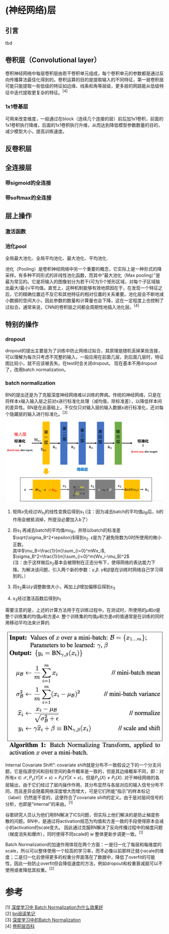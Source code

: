 # (神经网络)层
## 引言
tbd
## 卷积层（Convolutional layer）
卷积神经网络中每层卷积层由若干卷积单元组成，每个卷积单元的参数都是通过反向传播算法最佳化得到的。卷积运算的目的是提取输入的不同特征，第一层卷积层可能只能提取一些低级的特征如边缘、线条和角等层级，更多层的网路能从低级特征中迭代提取更复杂的特征。<sup>[4]</sup>
### 1x1卷基层
可用来改变维度，一般通过在block（连续几个连接的层）前后加1x1卷积，前面的1x1卷积执行降维，后面的1x1卷积执行升维，从而达到降低模型参数数量的目的，减少模型大小，提高训练速度。

## 反卷积层

## 全连接层
### 带sigmoid的全连接
### 带softmax的全连接

## 层上操作
### 激活函数
### 池化pool
全局最大池化、全局平均池化、最大池化、平均池化.

池化（Pooling）是卷积神经网络中另一个重要的概念，它实际上是一种形式的降采样。有多种不同形式的非线性池化函数，而其中“最大池化（Max pooling）”是最为常见的。它是将输入的图像划分为若干(可为1)个矩形区域，对每个子区域输出最大/最小/平均值。直觉上，这种机制能够有效地原因在于，在发现一个特征之后，它的精确位置远不及它和其他特征的相对位置的关系重要。池化层会不断地减小数据的空间大小，因此参数的数量和计算量也会下降，这在一定程度上也控制了过拟合。通常来说，CNN的卷积层之间都会周期性地插入池化层。<sup>[4]</sup>


## 特别的操作
### dropout
dropout的提出主要是为了训练中防止网络过拟合，其原理是随机丢掉某些连接，可以理解为每次只考虑不完整的输入，一般应用在前面几层，到后面几层时，特征图比较小，就不应该被丢失。在test时会关闭dropout。
现在基本不用dropout了，改用batch normalization。

### batch normalization
BN的提出还是为了克服深度神经网络难以训练的弊病。传统的神经网络，只是在将样本x输入输入层之前对x进行标准化处理（减均值，除标准差），以降低样本间的差异性。BN是在此基础上，不仅仅只对输入层的输入数据x进行标准化，还对每个隐藏层的输入进行标准化。<sup>[3]</sup>

![avatar](images/dl-layer/batch-normalization1.jpg)


1. 矩阵$x$先经过$W_{h_1}$的线性变换后得到$s_1$ (注：因为减去batch的平均值$\mu_B$后，b的作用会被抵消掉，所提没必要加入b了）

2. 将$s_1$ 再减去batch的平均值$mu_B$，并除以batch的标准差$\sqrt{\sigma_B^2+\epsilon}$得到$s_2$. $\epsilon$是为了避免除数为0时所使用的微小正数。 <br/>
其中$\mu_B=\frac{1}{m}\sum_{i=0}^mWx_i$,<br/>
$\sigma_B^2=\frac{1}{m}\sum_{i=0}^m(Wx_i-\mu_B)^2$ <br/>
(注：由于这样做后$s_2$基本会被限制在正态分布下，使得网络的表达能力下降。为解决该问题，引入两个新的参数：$\gamma$,$\beta$. $\gamma$和$\beta$是在训练时网络自己学习得到的。）

2. 将$s_2$乘以$\gamma$调整数值大小，再加上$\beta$增加偏移后得到$s_3$
3. $s_3$经过激活函数后得到$h_1$

需要注意的是，上述的计算方法用于在训练过程中。在测试时，所使用的$\mu$和$\sigma$是整个训练集的均值$\mu$和方差$\sigma$. 整个训练集的均值$\mu$和方差$\sigma$的值通常是在训练的同时用移动平均法来计算的.



![avatar](images/dl-layer/batch-normalization2.jpg)

Internal Covariate Shift”: covariate shift就是分布不一致假设之下的一个分支问题，它是指源空间和目标空间的条件概率是一致的，但是其边缘概率不同，即：对所有$x\in \mathcal{X},P_s(Y|X=x)=P_t(Y|X=x)$，但是$P_s(X) \ne P_t(X)$. 对于神经网络的各层输出，由于它们经过了层内操作作用，其分布显然与各层对应的输入信号分布不同，而且差异会随着网络深度增大而增大，可是它们所能“指示”的样本标记（label）仍然是不变的，这便符合了covariate shift的定义。由于是对层间信号的分析，也即是“internal”的来由。<sup>[1]

谷歌研究人员认为他们用BN解决了ICS问题，但实际上他们解决的是防止梯度弥散的问题。BN中，是通过将activation规范为均值和方差一致的手段使得原本会减小的activation的scale变大。
因此通过克服BN解决了反向传播过程中的梯度问题（梯度消失和爆炸），同时使得不同scale的 w 整体更新步调更一致。<sup>[1]

Batch Normalization的加速作用体现在两个方面：一是归一化了每层和每维度的scale，所以可以整体使用一个较高的学习率，而不必像以前那样迁就小scale的维度；二是归一化后使得更多的权重分界面落在了数据中，降低了overfit的可能性，因此一些防止overfit但会降低速度的方法，例如dropout和权重衰减就可以不使用或者降低其权重。<sup>[2]


# 参考
[1] [深度学习中 Batch Normalization为什么效果好](https://www.zhihu.com/question/38102762) <br/>
[2] [bn阅读笔记](https://blog.csdn.net/happynear/article/details/44238541) <br/>
[3] [深度学习中的Batch Normalization](https://blog.csdn.net/whitesilence/article/details/75667002) <br/>
[4] [卷积层百科](https://baike.baidu.com/item/%E5%8D%B7%E7%A7%AF%E5%B1%82/22701737?fr=aladdin) <br/>